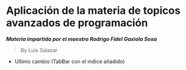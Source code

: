 # Aplicación de la materia de topicos avanzados de programación

***Materia impartida por el maestro Rodrigo Fidel Gaxiola Sosa***

> By Luis Salazar
- Ultimo cambio (TabBar con el indice añadido)
